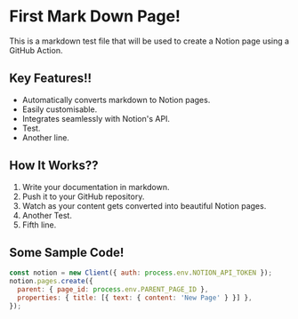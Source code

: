 # First Mark Down Page!

This is a markdown test file that will be used to create a Notion page using a GitHub Action.

## Key Features!!
- Automatically converts markdown to Notion pages.
- Easily customisable.
- Integrates seamlessly with Notion's API.
- Test.
- Another line.

## How It Works??
1. Write your documentation in markdown.
2. Push it to your GitHub repository.
3. Watch as your content gets converted into beautiful Notion pages.
4. Another Test.
5. Fifth line.

## Some Sample Code!
```javascript
const notion = new Client({ auth: process.env.NOTION_API_TOKEN });
notion.pages.create({
  parent: { page_id: process.env.PARENT_PAGE_ID },
  properties: { title: [{ text: { content: 'New Page' } }] },
});

